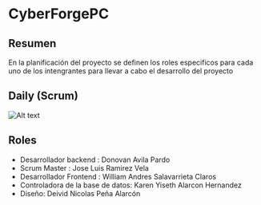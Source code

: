 # CyberForgePC
## Resumen
En la planificación del proyecto se definen los roles especificos para cada uno de los intengrantes para llevar a cabo el desarrollo del proyecto

## Daily (Scrum)
![Alt text](https://i.ibb.co/BL6s7FX/Proyecto-ACA.png "a title")


## Roles
- Desarrollador backend : Donovan Avila Pardo
- Scrum Master : Jose Luis Ramirez Vela
- Desarrollador Frontend : William Andres Salavarrieta Claros
- Controladora de la base de datos: Karen Yiseth Alarcon Hernandez
- Diseño: Deivid Nicolas Peña Alarcón
